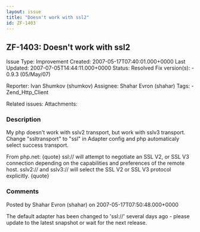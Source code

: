 ```yaml
---
layout: issue
title: "Doesn't work with ssl2"
id: ZF-1403
---
```


ZF-1403: Doesn't work with ssl2
-------------------------------

 Issue Type: Improvement Created: 2007-05-17T07:40:01.000+0000 Last Updated: 2007-07-05T14:44:11.000+0000 Status: Resolved Fix version(s): - 0.9.3 (05/May/07)
 
 Reporter:  Ivan Shumkov (shumkov)  Assignee:  Shahar Evron (shahar)  Tags: - Zend\_Http\_Client
 
 Related issues: 
 Attachments: 
### Description

My php doesn't work with sslv2 transport, but work with sslv3 transport. Change "ssltransport" to "ssl" in Adapter config and php automaticaly select success transport.

From php.net: {quote} ssl:// will attempt to negotiate an SSL V2, or SSL V3 connection depending on the capabilities and preferences of the remote host. sslv2:// and sslv3:// will select the SSL V2 or SSL V3 protocol explicitly. {quote}

 

 

### Comments

Posted by Shahar Evron (shahar) on 2007-05-17T07:50:48.000+0000

The default adapter has been changed to 'ssl://' several days ago - please update to the latest snapshot or wait for the next release.

 

 